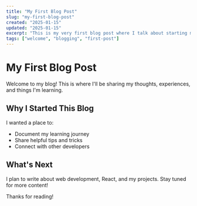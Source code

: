 ```yaml
---
title: "My First Blog Post"
slug: "my-first-blog-post"
created: "2025-01-15"
updated: "2025-01-15"
excerpt: "This is my very first blog post where I talk about starting my blog journey."
tags: ["welcome", "blogging", "first-post"]
---
```


# My First Blog Post

Welcome to my blog! This is where I'll be sharing my thoughts, experiences, and things I'm learning.

## Why I Started This Blog

I wanted a place to:
- Document my learning journey
- Share helpful tips and tricks
- Connect with other developers

## What's Next

I plan to write about web development, React, and my projects. Stay tuned for more content!

Thanks for reading!